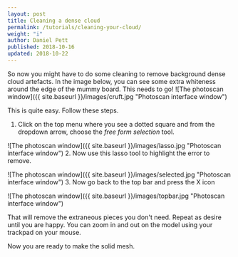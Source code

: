 ```yaml
---
layout: post
title: Cleaning a dense cloud
permalink: /tutorials/cleaning-your-cloud/
weight: "i"
author: Daniel Pett
published: 2018-10-16
updated: 2018-10-22
---
```


So now you might have to do some cleaning to remove background dense cloud artefacts. In the image below, you can see some extra whiteness around the edge of the mummy board. This needs to go!
![The photoscan window]({{ site.baseurl }}/images/cruft.jpg "Photoscan interface window")

This is quite easy. Follow these steps.

1. Click on the top menu where you see a dotted square and from the dropdown arrow, choose the *free form selection* tool.

![The photoscan window]({{ site.baseurl }}/images/lasso.jpg "Photoscan interface window")
2. Now use this lasso tool to highlight the error to remove.

![The photoscan window]({{ site.baseurl }}/images/selected.jpg "Photoscan interface window")
3. Now go back to the top bar and press the X icon

![The photoscan window]({{ site.baseurl }}/images/topbar.jpg "Photoscan interface window")

That will remove the extraneous pieces you don't need. Repeat as desire until you are happy. You can zoom in and out on the model using your trackpad on your mouse.

Now you are ready to make the solid mesh.
